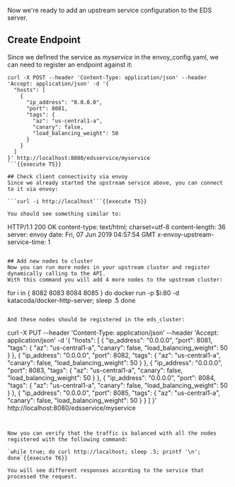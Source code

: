 Now we're ready to add an upstream service configuration to the EDS server.

## Create Endpoint
Since we defined the service as *myservice* in the envoy_config.yaml, we can need to register an endpoint against it:

```
curl -X POST --header 'Content-Type: application/json' --header 'Accept: application/json' -d '{
  "hosts": [
    {
      "ip_address": "0.0.0.0",
      "port": 8081,
      "tags": {
        "az": "us-central1-a",
        "canary": false,
        "load_balancing_weight": 50
      }
    }
  ]
}' http://localhost:8080/edsservice/myservice
```{{execute T5}}

## Check client connectivity via envoy
Since we already started the upstream service above, you can connect to it via envoy:

```curl -i http://localhost```{{execute T5}}

You should see something similar to:

```
HTTP/1.1 200 OK
content-type: text/html; charset=utf-8
content-length: 36
server: envoy
date: Fri, 07 Jun 2019 04:57:54 GMT
x-envoy-upstream-service-time: 1
```

## Add new nodes to cluster
Now you can run more nodes in your upstream cluster and register dynamically calling to the API.
With this command you will add 4 more nodes to the upstream cluster:

```
for i in { 8082 8083 8084 8085 }
  do
      docker run -p $i:80 -d katacoda/docker-http-server;
      sleep .5
done
```{{execute T5}}

And these nodes should be registered in the eds_cluster:

```
curl -X PUT --header 'Content-Type: application/json' --header 'Accept: application/json' -d '{
    "hosts": [
        {
        "ip_address": "0.0.0.0",
        "port": 8081,
        "tags": {
            "az": "us-central1-a",
            "canary": false,
            "load_balancing_weight": 50
        }
        },
        {
        "ip_address": "0.0.0.0",
        "port": 8082,
        "tags": {
            "az": "us-central1-a",
            "canary": false,
            "load_balancing_weight": 50
        }
        },
        {
        "ip_address": "0.0.0.0",
        "port": 8083,
        "tags": {
            "az": "us-central1-a",
            "canary": false,
            "load_balancing_weight": 50
        }
        },
        {
        "ip_address": "0.0.0.0",
        "port": 8084,
        "tags": {
            "az": "us-central1-a",
            "canary": false,
            "load_balancing_weight": 50
        }
        },
        {
        "ip_address": "0.0.0.0",
        "port": 8085,
        "tags": {
            "az": "us-central1-a",
            "canary": false,
            "load_balancing_weight": 50
        }
        }
    ]
    }' http://localhost:8080/edsservice/myservice
```{{execute T5}}


Now you can verify that the traffic is balanced with all the nodes registered with the following command:

`while true; do curl http://localhost; sleep .5; printf '\n'; done`{{execute T6}}

You will see different responses according to the service that processed the request.